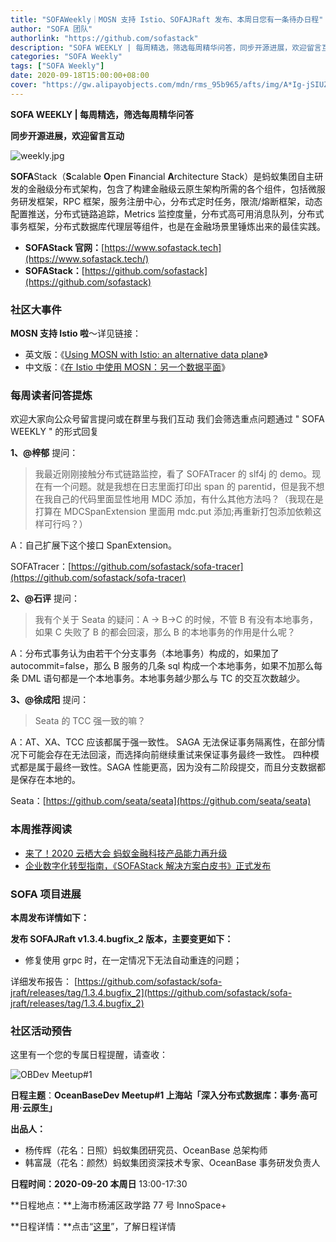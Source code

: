 ```yaml
---
title: "SOFAWeekly｜MOSN 支持 Istio、SOFAJRaft 发布、本周日您有一条待办日程"
author: "SOFA 团队"
authorlink: "https://github.com/sofastack"
description: "SOFA WEEKLY | 每周精选，筛选每周精华问答，同步开源进展，欢迎留言互动。"
categories: "SOFA Weekly"
tags: ["SOFA Weekly"]
date: 2020-09-18T15:00:00+08:00
cover: "https://gw.alipayobjects.com/mdn/rms_95b965/afts/img/A*Ig-jSIUZWx0AAAAAAAAAAAAAARQnAQ"
---
```


**SOFA WEEKLY | 每周精选，筛选每周精华问答**

**同步开源进展，欢迎留言互动**

![weekly.jpg](https://gw.alipayobjects.com/mdn/rms_95b965/afts/img/A*ARgKS6SuU7YAAAAAAAAAAAAAARQnAQ)

**SOFA**Stack（**S**calable **O**pen **F**inancial **A**rchitecture Stack）是蚂蚁集团自主研发的金融级分布式架构，包含了构建金融级云原生架构所需的各个组件，包括微服务研发框架，RPC 框架，服务注册中心，分布式定时任务，限流/熔断框架，动态配置推送，分布式链路追踪，Metrics 监控度量，分布式高可用消息队列，分布式事务框架，分布式数据库代理层等组件，也是在金融场景里锤炼出来的最佳实践。

- **SOFAStack 官网：**[https://www.sofastack.tech](https://www.sofastack.tech/)
- **SOFAStack：**[https://github.com/sofastack](https://github.com/sofastack)

### 社区大事件

**MOSN 支持 Istio 啦**～详见链接：

- 英文版：《[Using MOSN with Istio: an alternative data plane](https://istio.io/latest/blog/2020/mosn-proxy/)》
- 中文版：《[在 Istio 中使用 MOSN：另一个数据平面](https://istio.io/latest/zh/blog/2020/mosn-proxy/)》

### 每周读者问答提炼

欢迎大家向公众号留言提问或在群里与我们互动
我们会筛选重点问题通过 " SOFA WEEKLY " 的形式回复

**1、@梓郁** 提问：

> 我最近刚刚接触分布式链路监控，看了 SOFATracer 的 slf4j 的 demo。现在有一个问题。就是我想在日志里面打印出 span 的 parentid，但是我不想在我自己的代码里面显性地用 MDC 添加，有什么其他方法吗？（我现在是打算在 MDCSpanExtension 里面用 mdc.put 添加;再重新打包添加依赖这样可行吗？）

A：自己扩展下这个接口 SpanExtension。

SOFATracer：[https://github.com/sofastack/sofa-tracer](https://github.com/sofastack/sofa-tracer)

**2、@石评** 提问：

> 我有个关于 Seata 的疑问：A -> B->C 的时候，不管 B 有没有本地事务，如果 C 失败了 B 的都会回滚，那么 B 的本地事务的作用是什么呢？

A：分布式事务认为由若干个分支事务（本地事务）构成的，如果加了 autocommit=false，那么 B 服务的几条 sql 构成一个本地事务，如果不加那么每条 DML 语句都是一个本地事务。本地事务越少那么与 TC 的交互次数越少。

**3、@徐成阳** 提问：

> Seata 的 TCC 强一致的嘛？

A：AT、XA、TCC 应该都属于强一致性。 SAGA 无法保证事务隔离性，在部分情况下可能会存在无法回滚，而选择向前继续重试来保证事务最终一致性。 四种模式都是属于最终一致性。SAGA 性能更高，因为没有二阶段提交，而且分支数据都是保存在本地的。

Seata：[https://github.com/seata/seata](https://github.com/seata/seata)

### 本周推荐阅读

- [来了！2020 云栖大会 蚂蚁金融科技产品能力再升级](http://mp.weixin.qq.com/s?__biz=MzUzMzU5Mjc1Nw==&mid=2247486989&idx=1&sn=185daf3cc79c8f42d53e3829fd473a66&chksm=faa0e1d7cdd768c153c345e97dd6d2ec34a579ca3914a28da467c9ae0d4a556a9463f23bf42c&scene=21)
- [企业数字化转型指南，《SOFAStack 解决方案白皮书》正式发布](http://mp.weixin.qq.com/s?__biz=MzUzMzU5Mjc1Nw==&mid=2247486979&idx=1&sn=124e91279ebab25b6689cbfb47cb36ec&chksm=faa0e1d9cdd768cff25674daea1209904cfd956cad605e679ee6ffa212b7c8713cb30d83513a&scene=21)

### SOFA 项目进展

**本周发布详情如下：**

**发布 SOFAJRaft v1.3.4.bugfix_2 版本，主要变更如下：**

- 修复使用 grpc 时，在一定情况下无法自动重连的问题；

详细发布报告：
[https://github.com/sofastack/sofa-jraft/releases/tag/1.3.4.bugfix_2](https://github.com/sofastack/sofa-jraft/releases/tag/1.3.4.bugfix_2)

### 社区活动预告

这里有一个您的专属日程提醒，请查收：

![OBDev Meetup#1](https://cdn.nlark.com/yuque/0/2020/jpeg/226702/1599815543398-70aac1d7-69a2-4007-8016-78f942b25a08.jpeg)

**日程主题**：**OceanBaseDev Meetup#1 上海站「深入分布式数据库：事务·高可用·云原生」**

**出品人：**
- 杨传辉（花名：日照）蚂蚁集团研究员、OceanBase 总架构师
- 韩富晟（花名：颜然）蚂蚁集团资深技术专家、OceanBase 事务研发负责人

**日程时间：2020-09-20 本周日** 13:00-17:30

**日程地点：**上海市杨浦区政学路 77 号 InnoSpace+

**日程详情：**点击“[这里](https://www.huodongxing.com/event/5562442480600)”，了解日程详情
